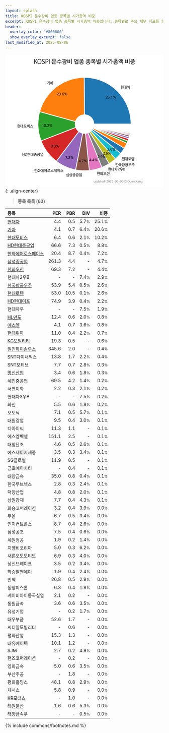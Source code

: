 ```yaml
---
layout: splash
title: KOSPI 운수장비 업종 종목별 시가총액 비중
excerpt: KOSPI 운수장비 업종 종목별 시가총액 비중입니다. 종목별로 주요 재무 지표를 함께 표시합니다.
header:
  overlay_color: "#800000"
  show_overlay_excerpt: false
last_modified_at: 2025-08-06
---
```



![KOSPI 운수장비 업종 종목별 시가총액 비중](/stats/sector/images/kospi_업종_운수장비_종목.png){: .align-center}


> **종목 목록 (63)**<a id="list"></a>

| **종목** | **PER** | **PBR** | **DIV** | **비중** |
| :------- | ------: | ------: | ------: | -------: |
| [현대차](/005380/) | 4.4 | 0.5 | 5.7<small>%</small> | 25.1<small>%</small> |
| [기아](/000270/) | 4.1 | 0.7 | 6.4<small>%</small> | 20.6<small>%</small> |
| [현대모비스](/012330/) | 6.4 | 0.6 | 2.1<small>%</small> | 10.2<small>%</small> |
| [HD현대중공업](/329180/) | 66.6 | 7.3 | 0.5<small>%</small> | 8.8<small>%</small> |
| [한화에어로스페이스](/012450/) | 20.4 | 8.7 | 0.4<small>%</small> | 7.2<small>%</small> |
| [삼성중공업](/010140/) | 261.3 | 4.4 | - | 4.7<small>%</small> |
| [한화오션](/042660/) | 69.3 | 7.2 | - | 4.4<small>%</small> |
| 현대차2우B | - | - | 7.4<small>%</small> | 2.9<small>%</small> |
| [한국항공우주](/047810/) | 53.9 | 5.4 | 0.5<small>%</small> | 2.6<small>%</small> |
| [현대로템](/064350/) | 53.0 | 10.5 | 0.1<small>%</small> | 2.6<small>%</small> |
| [HD현대미포](/010620/) | 74.9 | 3.9 | 0.4<small>%</small> | 2.2<small>%</small> |
| 현대차우 | - | - | 7.5<small>%</small> | 1.9<small>%</small> |
| [HL만도](/204320/) | 12.4 | 0.6 | 2.0<small>%</small> | 0.8<small>%</small> |
| [에스엘](/005850/) | 4.1 | 0.7 | 3.6<small>%</small> | 0.8<small>%</small> |
| [현대위아](/011210/) | 11.0 | 0.4 | 2.2<small>%</small> | 0.7<small>%</small> |
| [KG모빌리티](/003620/) | 19.3 | 0.5 | - | 0.6<small>%</small> |
| [일진하이솔루스](/271940/) | 345.6 | 2.0 | - | 0.4<small>%</small> |
| SNT다이내믹스 | 13.8 | 1.7 | 2.2<small>%</small> | 0.4<small>%</small> |
| SNT모티브 | 7.7 | 0.7 | 2.8<small>%</small> | 0.3<small>%</small> |
| [명신산업](/009900/) | 3.4 | 0.6 | 1.8<small>%</small> | 0.3<small>%</small> |
| 세진중공업 | 69.5 | 4.2 | 1.4<small>%</small> | 0.2<small>%</small> |
| 서연이화 | 2.2 | 0.3 | 2.1<small>%</small> | 0.2<small>%</small> |
| 현대차3우B | - | - | 7.5<small>%</small> | 0.2<small>%</small> |
| 화신 | 5.5 | 0.6 | 1.8<small>%</small> | 0.2<small>%</small> |
| 모토닉 | 7.1 | 0.5 | 5.7<small>%</small> | 0.1<small>%</small> |
| 대원강업 | 9.5 | 0.4 | 3.0<small>%</small> | 0.1<small>%</small> |
| 디아이씨 | 11.3 | 1.1 | - | 0.1<small>%</small> |
| 에스엠벡셀 | 151.1 | 2.5 | - | 0.1<small>%</small> |
| 대창단조 | 4.6 | 0.5 | 2.6<small>%</small> | 0.1<small>%</small> |
| 에스제이지세종 | 3.5 | 0.3 | 3.4<small>%</small> | 0.1<small>%</small> |
| SG글로벌 | 11.9 | 0.5 | - | 0.1<small>%</small> |
| 금호에이치티 | - | 0.4 | - | 0.1<small>%</small> |
| 태양금속 | 35.0 | 0.8 | 0.4<small>%</small> | 0.1<small>%</small> |
| 한국무브넥스 | 2.8 | 0.3 | 2.4<small>%</small> | 0.1<small>%</small> |
| 덕양산업 | 4.8 | 0.8 | 2.0<small>%</small> | 0.1<small>%</small> |
| 삼원강재 | 7.7 | 0.4 | 4.3<small>%</small> | 0.1<small>%</small> |
| 화승코퍼레이션 | 3.2 | 0.4 | 3.9<small>%</small> | 0.0<small>%</small> |
| 두올 | 6.7 | 0.5 | 3.4<small>%</small> | 0.0<small>%</small> |
| 인지컨트롤스 | 8.7 | 0.4 | 2.6<small>%</small> | 0.0<small>%</small> |
| 삼성공조 | 7.5 | 0.4 | 0.6<small>%</small> | 0.0<small>%</small> |
| 세원정공 | 1.9 | 0.2 | 1.4<small>%</small> | 0.0<small>%</small> |
| 지엠비코리아 | 5.0 | 0.3 | 6.2<small>%</small> | 0.0<small>%</small> |
| 새론오토모티브 | 6.9 | 0.3 | 4.0<small>%</small> | 0.0<small>%</small> |
| 상신브레이크 | 3.5 | 0.2 | 3.4<small>%</small> | 0.0<small>%</small> |
| 화승알앤에이 | 1.9 | 0.4 | 2.4<small>%</small> | 0.0<small>%</small> |
| 인팩 | 26.8 | 0.5 | 2.9<small>%</small> | 0.0<small>%</small> |
| 동양피스톤 | 6.3 | 0.4 | 1.9<small>%</small> | 0.0<small>%</small> |
| 케이비아이동국실업 | 2.1 | 0.2 | - | 0.0<small>%</small> |
| 동원금속 | 3.6 | 0.6 | 3.5<small>%</small> | 0.0<small>%</small> |
| 유성기업 | - | 0.2 | 1.7<small>%</small> | 0.0<small>%</small> |
| 대우부품 | 52.6 | 1.7 | - | 0.0<small>%</small> |
| 씨티알모빌리티 | - | 0.6 | - | 0.0<small>%</small> |
| 평화산업 | 15.3 | 1.3 | - | 0.0<small>%</small> |
| 대유에이텍 | 10.1 | 1.2 | - | 0.0<small>%</small> |
| SJM | 2.7 | 0.2 | 4.9<small>%</small> | 0.0<small>%</small> |
| 핸즈코퍼레이션 | - | 0.2 | - | 0.0<small>%</small> |
| 영화금속 | 5.0 | 0.6 | 3.5<small>%</small> | 0.0<small>%</small> |
| 부산주공 | - | 1.8 | - | 0.0<small>%</small> |
| 평화홀딩스 | 48.1 | 0.8 | 2.9<small>%</small> | 0.0<small>%</small> |
| 체시스 | 5.8 | 0.9 | - | 0.0<small>%</small> |
| KR모터스 | - | 1.0 | - | 0.0<small>%</small> |
| 태원물산 | 1.6 | 0.6 | 5.3<small>%</small> | 0.0<small>%</small> |
| 태양금속우 | - | - | 0.5<small>%</small> | 0.0<small>%</small> |

{% include commons/footnotes.md %}